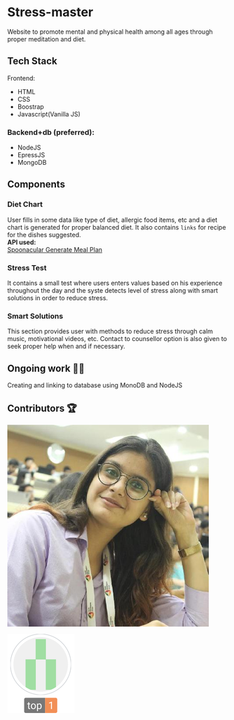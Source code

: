 # Stress-master

Website to promote mental and physical health among all ages through proper meditation and diet.

## Tech Stack
Frontend:
* HTML
* CSS
* Boostrap
* Javascript(Vanilla JS)

### Backend+db (preferred):
* NodeJS
* EpressJS
* MongoDB

## Components

### Diet Chart

User fills in some data like type of diet, allergic food items, etc and a diet chart is generated for proper balanced diet. It also contains `links` for recipe for the dishes suggested.<br>
<b>API used:</b><br>
[Spoonacular Generate Meal Plan](https://spoonacular.com/food-api/docs#Generate-Meal-Plan) 

### Stress Test

It contains a small test where users enters values based on his experience throughout the day and the syste detects level of stress along with smart solutions in order to reduce stress.

### Smart Solutions

This section provides user with methods to reduce stress through calm music, motivational videos, etc. Contact to counsellor option is also given to seek proper help when and if necessary.

## Ongoing work :woman_technologist:

Creating and linking to database using MonoDB and NodeJS

## Contributors :trophy:
![](readme_resources/index.jpeg)

![](readme_resources/1.svg)